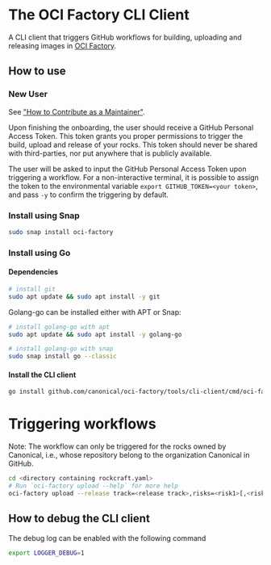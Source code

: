 
# The OCI Factory CLI Client

A CLI client that triggers GitHub workflows for building, uploading and releasing images in 
[OCI Factory](https://github.com/canonical/oci-factory).

## How to use

### New User

See ["How to Contribute as a Maintainer"](https://github.com/canonical/oci-factory?tab=readme-ov-file#as-a-maintainer--).

Upon finishing the onboarding, the user should receive a GitHub Personal Access Token. This token grants you proper
permissions to trigger the build, upload and release of your rocks. This token should never be shared with 
third-parties, nor put anywhere that is publicly available.

The user will be asked to input the GitHub Personal Access Token upon triggering a workflow. For a non-interactive
terminal, it is possible to assign the token to the environmental variable `export GITHUB_TOKEN=<your token>`, and pass
`-y` to confirm the triggering by default.

### Install using Snap

```bash
sudo snap install oci-factory
```

### Install using Go

#### Dependencies

```bash
# install git
sudo apt update && sudo apt install -y git
```

Golang-go can be installed either with APT or Snap:

```bash
# install golang-go with apt
sudo apt update && sudo apt install -y golang-go
```

```bash
# install golang-go with snap
sudo snap install go --classic
```

#### Install the CLI client
```bash
go install github.com/canonical/oci-factory/tools/cli-client/cmd/oci-factory
```

# Triggering workflows
Note: The workflow can only be triggered for the rocks owned by Canonical, i.e., whose repository
belong to the organization Canonical in GitHub.
```bash
cd <directory containing rockcraft.yaml>
# Run `oci-factory upload --help` for more help
oci-factory upload --release track=<release track>,risks=<risk1>[,<risk2>...],eol=yyyy-mm-dd
```

## How to debug the CLI client

The debug log can be enabled with the following command

```bash
export LOGGER_DEBUG=1
```
